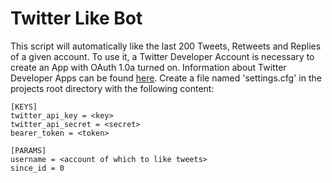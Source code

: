 # Twitter Like Bot
This script will automatically like the last 200 Tweets, Retweets and Replies of a given account. To use it, a Twitter Developer Account is necessary to create an App with OAuth 1.0a turned on. Information about Twitter Developer Apps can be found [here](https://developer.twitter.com/en/docs/apps/overview).
Create a file named 'settings.cfg' in the projects root directory with the following content:
```
[KEYS]
twitter_api_key = <key>
twitter_api_secret = <secret>
bearer_token = <token>

[PARAMS]
username = <account of which to like tweets>
since_id = 0
```